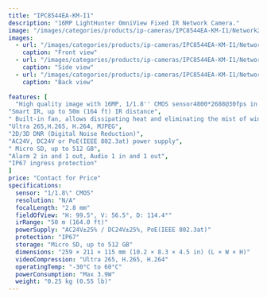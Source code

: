 ```yaml
---
title: "IPC8544EA-KM-I1"
description: "16MP LightHunter OmniView Fixed IR Network Camera."
image: "/images/categories/products/ip-cameras/IPC8544EA-KM-I1/Network2 (2).png"
images:
  - url: "/images/categories/products/ip-cameras/IPC8544EA-KM-I1/Network2 (2).png"
    caption: "Front view"
  - url: "/images/categories/products/ip-cameras/IPC8544EA-KM-I1/Network2 (1).png"
    caption: "Side view"
  - url: "/images/categories/products/ip-cameras/IPC8544EA-KM-I1/Network2 (3).png"
    caption: "Back view"
    
features: [
  "High quality image with 16MP, 1/1.8'' CMOS sensor4800*2688@30fps in the main stream offers 180° panoramic view, and 16:9 ratio can better fit the screen",
"Smart IR, up to 50m (164 ft) IR distance",
" Built-in fan, allows dissipating heat and eliminating the mist of window",
"Ultra 265,H.265, H.264, MJPEG",
"2D/3D DNR (Digital Noise Reduction)",
"AC24V, DC24V or PoE(IEEE 802.3at) power supply",
" Micro SD, up to 512 GB",
"Alarm 2 in and 1 out, Audio 1 in and 1 out",
"IP67 ingress protection"
]
price: "Contact for Price"
specifications:
  sensor: "1/1.8\" CMOS"
  resolution: "N/A"
  focalLength: "2.8 mm"
  fieldOfView: "H: 99.5°, V: 56.5°, D: 114.4°"
  irRange: "50 m (164.0 ft)"
  powerSupply: "AC24V±25% / DC24V±25%, PoE(IEEE 802.3at)"
  protection: "IP67"
  storage: "Micro SD, up to 512 GB"
  dimensions: "259 × 211 × 115 mm (10.2 × 8.3 × 4.5 in) (L × W × H)"
  videoCompression: "Ultra 265, H.265, H.264"
  operatingTemp: "-30°C to 60°C"
  powerConsumption: "Max 3.9W"
  weight: "0.25 kg (0.55 lb)"
---
```

